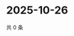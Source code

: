 # 2025-10-26

共 0 条

<!-- BEGIN ZHIHUVIDEO -->
<!-- 最后更新时间 Sun Oct 26 2025 20:19:51 GMT+0800 (China Standard Time) -->

<!-- END ZHIHUVIDEO -->

